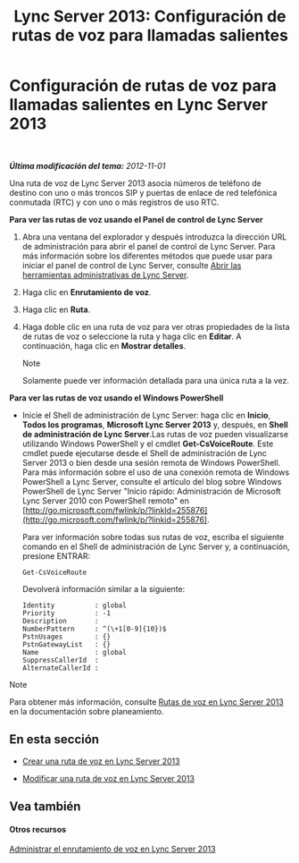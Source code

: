 ﻿---
title: 'Lync Server 2013: Configuración de rutas de voz para llamadas salientes'
TOCTitle: Configuración de rutas de voz para llamada salientes
ms:assetid: 3c182cdd-7a4a-4a9d-bdac-4199f0abd947
ms:mtpsurl: https://technet.microsoft.com/es-es/library/Gg425890(v=OCS.15)
ms:contentKeyID: 48275024
ms.date: 01/07/2017
mtps_version: v=OCS.15
ms.translationtype: HT
---

# Configuración de rutas de voz para llamadas salientes en Lync Server 2013

 

_**Última modificación del tema:** 2012-11-01_

Una ruta de voz de Lync Server 2013 asocia números de teléfono de destino con uno o más troncos SIP y puertas de enlace de red telefónica conmutada (RTC) y con uno o más registros de uso RTC.

**Para ver las rutas de voz usando el Panel de control de Lync Server**

1.  Abra una ventana del explorador y después introduzca la dirección URL de administración para abrir el panel de control de Lync Server. Para más información sobre los diferentes métodos que puede usar para iniciar el panel de control de Lync Server, consulte [Abrir las herramientas administrativas de Lync Server](lync-server-2013-open-lync-server-administrative-tools.md).

2.  Haga clic en **Enrutamiento de voz**.

3.  Haga clic en **Ruta**.

4.  Haga doble clic en una ruta de voz para ver otras propiedades de la lista de rutas de voz o seleccione la ruta y haga clic en **Editar**. A continuación, haga clic en **Mostrar detalles**.
    

    > [!NOTE]
    > Solamente puede ver información detallada para una única ruta a la vez.



**Para ver las rutas de voz usando el Windows PowerShell**

  - Inicie el Shell de administración de Lync Server: haga clic en **Inicio**, **Todos los programas**, **Microsoft Lync Server 2013** y, después, en **Shell de administración de Lync Server**.Las rutas de voz pueden visualizarse utilizando Windows PowerShell y el cmdlet **Get-CsVoiceRoute**. Este cmdlet puede ejecutarse desde el Shell de administración de Lync Server 2013 o bien desde una sesión remota de Windows PowerShell. Para más información sobre el uso de una conexión remota de Windows PowerShell a Lync Server, consulte el artículo del blog sobre Windows PowerShell de Lync Server "Inicio rápido: Administración de Microsoft Lync Server 2010 con PowerShell remoto" en [http://go.microsoft.com/fwlink/p/?linkId=255876](http://go.microsoft.com/fwlink/p/?linkid=255876).
    
    Para ver información sobre todas sus rutas de voz, escriba el siguiente comando en el Shell de administración de Lync Server y, a continuación, presione ENTRAR:
    
        Get-CsVoiceRoute
    
    Devolverá información similar a la siguiente:
    
        Identity          : global
        Priority          : -1
        Description       :
        NumberPattern     : ^(\+1[0-9]{10})$
        PstnUsages        : {}
        PstnGatewayList   : {}
        Name              : global
        SuppressCallerId  :
        AlternateCallerId :


> [!NOTE]
> Para obtener más información, consulte <A href="lync-server-2013-voice-routes.md">Rutas de voz en Lync Server 2013</A> en la documentación sobre planeamiento.



## En esta sección

  - [Crear una ruta de voz en Lync Server 2013](lync-server-2013-create-a-voice-route.md)

  - [Modificar una ruta de voz en Lync Server 2013](lync-server-2013-modify-a-voice-route.md)

## Vea también

#### Otros recursos

[Administrar el enrutamiento de voz en Lync Server 2013](lync-server-2013-managing-voice-routing.md)


